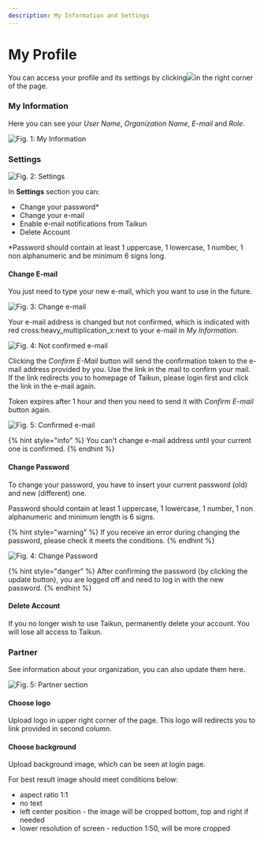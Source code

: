 ```yaml
---
description: My Information and Settings
---
```


# My Profile

You can access your profile and its settings by clicking![](<../.gitbook/assets/my profile (1).png>)in the right corner of the page.



### My Information

Here you can see your _User Name_, _Organization Name_, _E-mail_ and _Role_.

![Fig. 1: My Information](<../.gitbook/assets/my info (9).png>)



### Settings

![Fig. 2: Settings](<../.gitbook/assets/settings (1).png>)

In **Settings** section you can:

* Change your password\*
* Change your e-mail
* Enable e-mail notifications from Taikun
* Delete Account

\*Password should contain at least 1 uppercase, 1 lowercase, 1 number, 1 non alphanumeric and be minimum 6 signs long.



#### Change E-mail

You just need to type your new e-mail, which you want to use in the future.

![Fig. 3: Change e-mail](<../.gitbook/assets/new e-mail.png>)

Your e-mail address is changed but not confirmed, which is indicated with red cross:heavy\_multiplication\_x:next to your e-mail in _My Information_.

![Fig. 4: Not confirmed e-mail](../.gitbook/assets/mail.png)

Clicking the _Confirm E-Mail_ button will send the confirmation token to the e-mail address provided by you. Use the link in the mail to confirm your mail. If the link redirects you to homepage of Taikun, please login first and click the link in the e-mail again.

Token expires after 1 hour and then you need to send it with _Confirm E-mail_ button again.

![Fig. 5: Confirmed e-mail](<../.gitbook/assets/e-mail verified.png>)

{% hint style="info" %}
You can't change e-mail address until your current one is confirmed.
{% endhint %}

####

#### Change Password

To change your password, you have to insert your current password (old) and new (different) one.

Password should contain at least 1 uppercase, 1 lowercase, 1 number, 1 non alphanumeric and minimum length is 6 signs.

{% hint style="warning" %}
If you receive an error during changing the password, please check it meets the conditions.
{% endhint %}

![Fig. 4: Change Password](<../.gitbook/assets/new password.gif>)

{% hint style="danger" %}
After confirming the password (by clicking the update button), you are logged off and need to log in with the new password.
{% endhint %}

####

#### Delete Account

If you no longer wish to use Taikun, permanently delete your account. You will lose all access to Taikun.



### Partner

See information about your organization, you can also update them here.

![Fig. 5: Partner section](<../.gitbook/assets/partner (2).png>)

#### Choose logo

Upload logo in upper right corner of the page. This logo will redirects you to link provided in second column.

#### Choose background

Upload background image, which can be seen at login page.

For best result image should meet conditions below:

* aspect ratio 1:1
* no text
* left center position - the image will be cropped bottom, top and right if needed
* lower resolution of screen - reduction 1:50, will be more cropped
